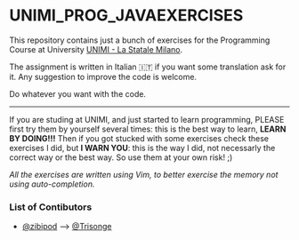 # UNIMI_PROG_JAVAEXERCISES
This repository contains just a bunch of exercises for the Programming Course at University [UNIMI - La Statale Milano](http://www.unimi.it/).

The assignment is written in Italian :it: if you want some translation ask for it.
Any suggestion to improve the code is welcome.

Do whatever you want with the code.

-----
If you are studing at UNIMI, and just started to learn programming, PLEASE first try them by yourself several times: 
this is the best way to learn, **LEARN BY DOING!!!**
Then if you got stucked with some exercises check these exercises I did, but **I WARN YOU**: 
this is the way I did, not necessarly the correct way or the best way.
So use them at your own risk! ;)

_All the exercises are written using Vim, to better exercise the memory not using auto-completion._


### List of Contibutors

+ [@zibipod](https://github.com/zibipod) --> [@Trisonge](https://github.com/Trisonge)



